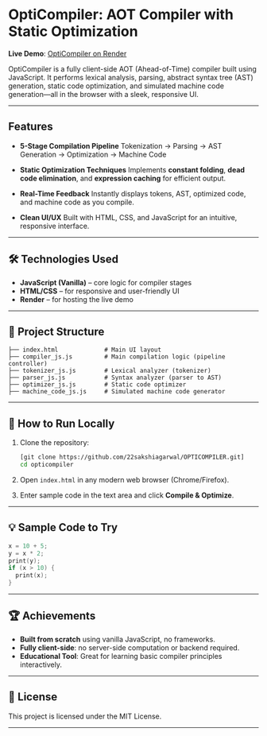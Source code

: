 
#  OptiCompiler: AOT Compiler with Static Optimization

**Live Demo**: [OptiCompiler on Render](https://opticompiler.onrender.com/)

OptiCompiler is a fully client-side AOT (Ahead-of-Time) compiler built using JavaScript. It performs lexical analysis, parsing, abstract syntax tree (AST) generation, static code optimization, and simulated machine code generation—all in the browser with a sleek, responsive UI.

---

## Features

* **5-Stage Compilation Pipeline**
  Tokenization → Parsing → AST Generation → Optimization → Machine Code

* **Static Optimization Techniques**
  Implements **constant folding**, **dead code elimination**, and **expression caching** for efficient output.

* **Real-Time Feedback**
  Instantly displays tokens, AST, optimized code, and machine code as you compile.

* **Clean UI/UX**
  Built with HTML, CSS, and JavaScript for an intuitive, responsive interface.

---

## 🛠️ Technologies Used

* **JavaScript (Vanilla)** – core logic for compiler stages
* **HTML/CSS** – for responsive and user-friendly UI
* **Render** – for hosting the live demo

---

## 📂 Project Structure

```
├── index.html             # Main UI layout
├── compiler_js.js         # Main compilation logic (pipeline controller)
├── tokenizer_js.js        # Lexical analyzer (tokenizer)
├── parser_js.js           # Syntax analyzer (parser to AST)
├── optimizer_js.js        # Static code optimizer
├── machine_code_js.js     # Simulated machine code generator
```

---

## 📌 How to Run Locally

1. Clone the repository:

   ```bash
   [git clone https://github.com/22sakshiagarwal/OPTICOMPILER.git]
   cd opticompiler
   ```

2. Open `index.html` in any modern web browser (Chrome/Firefox).

3. Enter sample code in the text area and click **Compile & Optimize**.

---

## 💡 Sample Code to Try

```c
x = 10 + 5;
y = x * 2;
print(y);
if (x > 10) {
  print(x);
}
```

---

## 🏆 Achievements

* **Built from scratch** using vanilla JavaScript, no frameworks.
* **Fully client-side**: no server-side computation or backend required.
* **Educational Tool**: Great for learning basic compiler principles interactively.

---

## 📃 License

This project is licensed under the MIT License.

---


